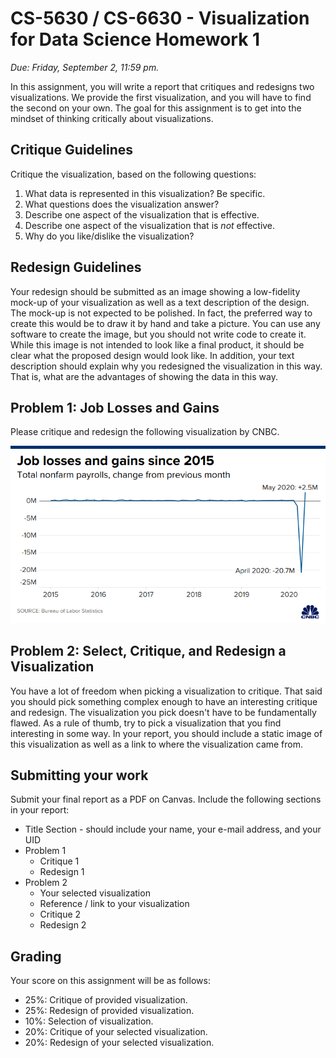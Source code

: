 # CS-5630 / CS-6630 - Visualization for Data Science Homework 1

*Due: Friday, September 2, 11:59 pm.*

In this assignment, you will write a report that critiques and redesigns two visualizations. We provide the first visualization, and you will have to find the second on your own. The goal for this assignment is to get into the mindset of thinking critically about visualizations.

## Critique Guidelines

Critique the visualization, based on the following questions: 
1. What data is represented in this visualization? Be specific. 
2. What questions does the visualization answer?
3. Describe one aspect of the visualization that is effective.
4. Describe one aspect of the visualization that is *not* effective.
5. Why do you like/dislike the visualization?

## Redesign Guidelines

Your redesign should be submitted as an image showing a low-fidelity mock-up of your visualization as well as a text description of the design. The mock-up is not expected to be polished. In fact, the preferred way to create this would be to draw it by hand and take a picture. You can use any software to create the image, but you should not write code to create it. While this image is not intended to look like a final product, it should be clear what the proposed design would look like. In addition, your text description should explain why you redesigned the visualization in this way. That is, what are the advantages of showing the data in this way.

## Problem 1: Job Losses and Gains

Please critique and redesign the following visualization by CNBC. 

![Jobs Figures according to CNBC](jobs.png)

## Problem 2: Select, Critique, and Redesign a Visualization

You have a lot of freedom when picking a visualization to critique. That said you should pick something complex enough to have an interesting critique and redesign. The visualization you pick doesn't have to be fundamentally flawed. As a rule of thumb, try to pick a visualization that you find interesting in some way. In your report, you should include a static image of this visualization as well as a link to where the visualization came from.

## Submitting your work

Submit your final report as a PDF on Canvas. Include the following sections in your report:

- Title Section - should include your name, your e-mail address, and your UID
- Problem 1
    - Critique 1
    - Redesign 1
- Problem 2
    - Your selected visualization
    - Reference / link to your visualization
    - Critique 2
    - Redesign 2

## Grading
Your score on this assignment will be as follows:

 - 25%: Critique of provided visualization.
 - 25%: Redesign of provided visualization.
 - 10%: Selection of visualization. 
 - 20%: Critique of your selected visualization. 
 - 20%: Redesign of your selected visualization.
